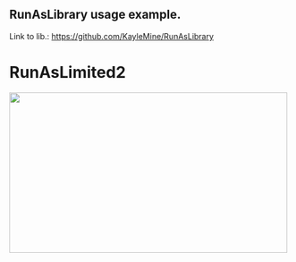 ## RunAsLibrary usage example.

Link to lib.: https://github.com/KayleMine/RunAsLibrary

# RunAsLimited2
 <p align="left">
  <img width="497" height="287" src="https://i.imgur.com/1T1QwDY.png">
</p>

